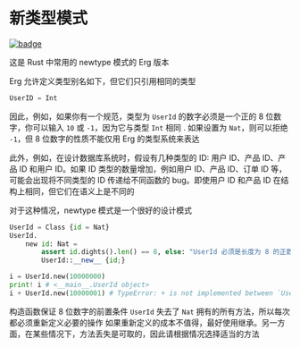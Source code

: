 # 新类型模式

[![badge](https://img.shields.io/endpoint.svg?url=https%3A%2F%2Fgezf7g7pd5.execute-api.ap-northeast-1.amazonaws.com%2Fdefault%2Fsource_up_to_date%3Fowner%3Derg-lang%26repos%3Derg%26ref%3Dmain%26path%3Ddoc/EN/syntax/type/advanced/newtype.md%26commit_hash%3D51de3c9d5a9074241f55c043b9951b384836b258)](https://gezf7g7pd5.execute-api.ap-northeast-1.amazonaws.com/default/source_up_to_date?owner=erg-lang&repos=erg&ref=main&path=doc/EN/syntax/type/advanced/newtype.md&commit_hash=51de3c9d5a9074241f55c043b9951b384836b258)

这是 Rust 中常用的 newtype 模式的 Erg 版本

Erg 允许定义类型别名如下，但它们只引用相同的类型

```python
UserID = Int
```

因此，例如，如果你有一个规范，类型为 `UserId` 的数字必须是一个正的 8 位数字，你可以输入 `10` 或 `-1`，因为它与类型 `Int` 相同 . 如果设置为 `Nat`，则可以拒绝 `-1`，但 8 位数字的性质不能仅用 Erg 的类型系统来表达

此外，例如，在设计数据库系统时，假设有几种类型的 ID: 用户 ID、产品 ID、产品 ID 和用户 ID。如果 ID 类型的数量增加，例如用户 ID、产品 ID、订单 ID 等，可能会出现将不同类型的 ID 传递给不同函数的 bug。即使用户 ID 和产品 ID 在结构上相同，但它们在语义上是不同的

对于这种情况，newtype 模式是一个很好的设计模式

```python
UserId = Class {id = Nat}
UserId.
    new id: Nat =
        assert id.dights().len() == 8, else: "UserId 必须是长度为 8 的正数"
        UserId::__new__ {id;}

i = UserId.new(10000000)
print! i # <__main__.UserId object>
i + UserId.new(10000001) # TypeError: + is not implemented between `UserId` and `UserId
```

构造函数保证 8 位数字的前置条件
`UserId` 失去了 `Nat` 拥有的所有方法，所以每次都必须重新定义必要的操作
如果重新定义的成本不值得，最好使用继承。另一方面，在某些情况下，方法丢失是可取的，因此请根据情况选择适当的方法
